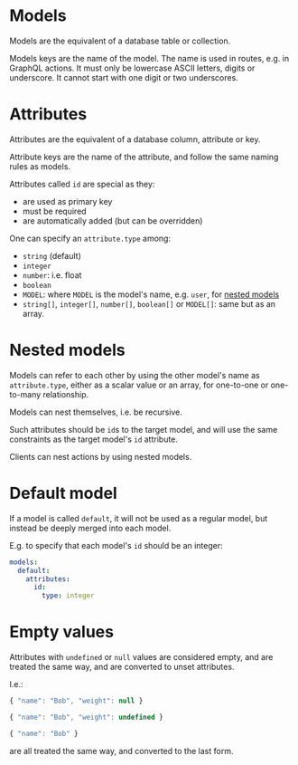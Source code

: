 # Models

Models are the equivalent of a database table or collection.

Models keys are the name of the model.
The name is used in routes, e.g. in GraphQL actions.
It must only be lowercase ASCII letters, digits or underscore.
It cannot start with one digit or two underscores.

# Attributes

Attributes are the equivalent of a database column, attribute or key.

Attribute keys are the name of the attribute, and follow the same naming rules
as models.

Attributes called `id` are special as they:
  - are used as primary key
  - must be required
  - are automatically added (but can be overridden)

One can specify an `attribute.type` among:
  - `string` (default)
  - `integer`
  - `number`: i.e. float
  - `boolean`
  - `MODEL`: where `MODEL` is the model's name, e.g. `user`,
    for [nested models](#nested-models)
  - `string[]`, `integer[]`, `number[]`, `boolean[]` or `MODEL[]`: same but
    as an array.

# Nested models

Models can refer to each other by using the other model's name as
`attribute.type`, either as a scalar value or an array, for one-to-one or
one-to-many relationship.

Models can nest themselves, i.e. be recursive.

Such attributes should be `id`s to the target model, and will use the same
constraints as the target model's `id` attribute.

Clients can nest actions by using nested models.

# Default model

If a model is called `default`, it will not be used as a regular model, but
instead be deeply merged into each model.

E.g. to specify that each model's `id` should be an integer:

```yml
models:
  default:
    attributes:
      id:
        type: integer
```

# Empty values

Attributes with `undefined` or `null` values are considered empty, and are
treated the same way, and are converted to unset attributes.

I.e.:

```js
{ "name": "Bob", "weight": null }
```

```js
{ "name": "Bob", "weight": undefined }
```

```js
{ "name": "Bob" }
```

are all treated the same way, and converted to the last form.
